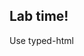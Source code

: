 <!-- .slide: data-background="url('resources/lab2.jpg')" -->
<!-- .slide: class="lab" -->

## Lab time!

Use typed-html
